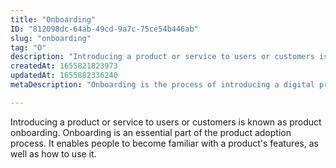 ```yaml
---
title: "Onboarding"
ID: "812098dc-64ab-49cd-9a7c-75ce54b446ab"
slug: "onboarding"
tag: "O"
description: "Introducing a product or service to users or customers is known as product onboarding. Onboarding is an essential part of the product adoption process. It enables people to become familiar with a product's features, as well as how to use it."
createdAt: 1655821823973
updatedAt: 1655882336240
metaDescription: "Onboarding is the process of introducing a digital product to its users."

---
```

Introducing a product or service to users or customers is known as product onboarding. Onboarding is an essential part of the product adoption process. It enables people to become familiar with a product's features, as well as how to use it.